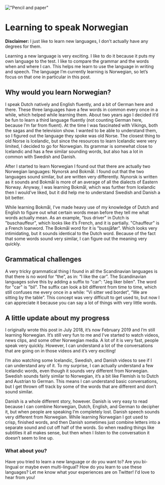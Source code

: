 !["Pencil and paper"](/images/articles/pencil_paper.jpeg)

# Learning to speak Norwegian

**Disclaimer:** I just like to learn new languages, I don’t actually have any degrees for them.

Learning a new language is very exciting. I like to do it because it puts my own language to the test. 
I like to compare the grammar and the words when and where I can. 
This helps me learn to use the language in writing and speech. 
The language I’m currently learning is Norwegian, so let’s focus on that one in particular in this post.

## Why would you learn Norwegian?

I speak Dutch natively and English fluently, and a bit of German here and there. 
These three languages have a few words in common every once in a while, which helped while learning them. 
About two years ago I decided it’d be fun to learn a third language fluently (not counting German here, 
because I’m far from fluent). At the time I was fascinated with Vikings, both the sagas and the television show. 
I wanted to be able to understand them, so I figured out the language they spoke was old Norse. 
The closest thing to old Norse is Icelandic, but since the resources to learn Icelandic were very limited, 
I decided to go for Norwegian. Its grammar is somewhat close to Icelandic and has a few similar sounding words, 
but also has a lot in common with Swedish and Danish.

After I started to learn Norwegian I found out that there are actually two Norwegian languages: 
Nynorsk and Bokmål. I found out that the two languages sound similar, but are written very differently. 
Nynorsk is written as it sounds and Bokmål is more of an average of all the dialects of Eastern Norway. 
Anyway, I was learning Bokmål, which was further from Icelandic then I would’ve liked, 
but it did help me to understand Swedish and Danish a bit better. 

While learning Bokmål, I’ve made heavy use of my knowledge of Dutch and English to figure out what 
certain words mean before they tell me what words actually mean. As an example, 
"bus driver" in Dutch is "buschauffeur", which looks like it’s French, and it is partially. 
"Chauffeur" is a French loanword. The Bokmål word for it is "bussjåfør". Which looks very intimidating, 
but it sounds identical to the Dutch word. Because of the fact that some words sound very similar, 
I can figure out the meaning very quickly. 

## Grammatical challenges
A very tricky grammatical thing I found in all the Scandinavian languages is that there is no word for “the”, 
as in: “I like the car”. The Scandinavian languages solve this by adding a suffix to "car": 
"Jeg liker bilen". The word for "car" is "bil". The suffix can look a bit different from time to time, 
which still confuses me every once in a while: "Vi sitter ved bordet", “We are sitting by the table”. 
This concept was very difficult to get used to, but now I can appreciate it because you can say a lot 
of things with very little words.

## A little update about my progress

I originally wrote this post in July 2018, it’s now February 2019 and I’m still learning Norwegian. 
It’s still very fun to me and I’ve started to watch videos, news clips, and some other Norwegian media. 
A lot of it is very fast, people speak very quickly. However, 
I can understand a lot of the conversations that are going on in those videos and it’s very exciting! 

I’m also watching some Icelandic, Swedish, and Danish videos to see if I can understand any of it. 
To my surprise, I can actually understand a few Icelandic words, 
even though it sounds very different from Norwegian. Swedish sounds fairly similar to Norwegian, 
it’s a bit like Flemish is to Dutch and Austrian to German. This means I can understand basic conversations, 
but I get thrown off track by some of the words that are different and don’t sound similar. 

Danish is a whole different story, however. Danish is very easy to read because I can combine Norwegian, 
Dutch, English, and German to decipher it, but when people are speaking I’m completely lost. 
Danish speech sounds very different from Norwegian. While learning Norwegian I got used to crisp, 
finished words, and then Danish sometimes just combine letters into a separate sound and cut off 
half of the words. So when reading things like subtitles it all makes sense, 
but then when I listen to the conversation it doesn’t seem to line up.

### What about you?
Have you tried to learn a new language or do you want to? Are you bi-lingual or maybe even multi-lingual? 
How do you learn to use these languages? Let me know what your experiences are on Twitter! 
I'd love to hear from you!
